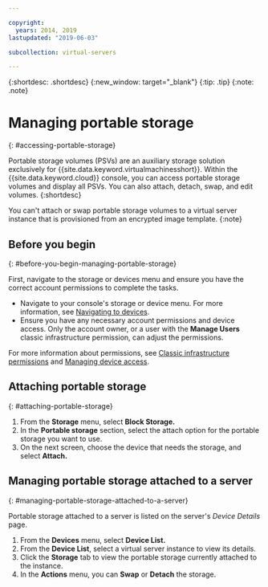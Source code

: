 ```yaml
---

copyright:
  years: 2014, 2019
lastupdated: "2019-06-03"

subcollection: virtual-servers

---
```


{:shortdesc: .shortdesc}
{:new_window: target="_blank"}
{:tip: .tip}
{:note: .note}

# Managing portable storage
{: #accessing-portable-storage}

Portable storage volumes (PSVs) are an auxiliary storage solution exclusively for {{site.data.keyword.virtualmachinesshort}}. Within the {{site.data.keyword.cloud}} console, you can access portable storage volumes and display all PSVs. You can also attach, detach, swap, and edit volumes.
{:shortdesc}

You can't attach or swap portable storage volumes to a virtual server instance that is provisioned from an encrypted image template.
{:note}

## Before you begin
{: #before-you-begin-managing-portable-storage}

First, navigate to the storage or devices menu and ensure you have the correct account permissions to complete the tasks.

* Navigate to your console's storage or device menu. For more information, see [Navigating to devices](/docs/vsi?topic=virtual-servers-navigating-devices).
* Ensure you have any necessary account permissions and device access. Only the account owner, or a user with the **Manage Users** classic infrastructure permission, can adjust the permissions.

For more information about permissions, see [Classic infrastructure permissions](/docs/iam?topic=iam-infrapermission#infrapermission) and [Managing device access](/docs/vsi?topic=virtual-servers-managing-device-access).

## Attaching portable storage
{: #attaching-portable-storage}

1. From the **Storage** menu, select **Block Storage.**
2. In the **Portable storage** section, select the attach option for the portable storage you want to use.
3. On the next screen, choose the device that needs the storage, and select **Attach.**

## Managing portable storage attached to a server
{: #managing-portable-storage-attached-to-a-server}

Portable storage attached to a server is listed on the server's *Device Details* page.

1. From the **Devices** menu, select **Device List.**
2. From the **Device List**, select a virtual server instance to view its details.
3. Click the **Storage** tab to view the portable storage currently attached to the instance.
4. In the **Actions** menu, you can **Swap** or **Detach** the storage.
